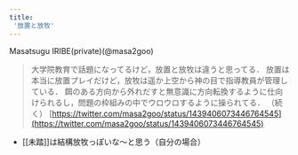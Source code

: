 ```yaml
---
title:
 '放置と放牧'
---
```


Masatsugu IRIBE(private)(@masa2goo)
> 大学院教育で話題になってるけど，放置と放牧は違うと思ってる．
> 放置は本当に放置プレイだけど，放牧は遥か上空から神の目で指導教員が管理している．
> 餌のある方向から外れだすと無意識に方向転換するように仕向けられるし，問題の枠組みの中でウロウロするように操られてる．
> （続く）
[https://twitter.com/masa2goo/status/1439406073446764545](https://twitter.com/masa2goo/status/1439406073446764545)

- [[未踏]]は結構放牧っぽいな〜と思う（自分の場合）
